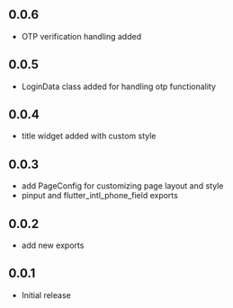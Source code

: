 ## 0.0.6

- OTP verification handling added

## 0.0.5

- LoginData class added for handling otp functionality

## 0.0.4

- title widget added with custom style

## 0.0.3

- add PageConfig for customizing page layout and style
- pinput and flutter_intl_phone_field exports

## 0.0.2

- add new exports

## 0.0.1

- Initial release
